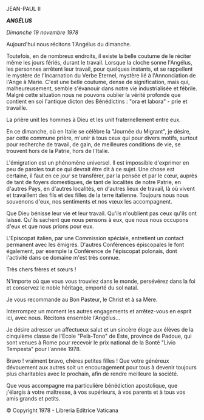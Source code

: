 JEAN-PAUL II

***ANGÉLUS***

*Dimanche 19 novembre 1978*

Aujourd'hui nous récitons 1'Angélus du dimanche.

Toutefois, en de nombreux endroits, il existe la belle coutume de le réciter même les jours fériés, durant le travail. Lorsque la cloche sonne l'Angélus, les personnes arrêtent leur travail, pour quelques instants, et se rappellent le mystère de l'Incarnation du Verbe Eternel, mystère lié à l'Annonciation de l'Ange à Marie. C'est une belle coutume, dense de signification, mais qui, malheureusement, semble s'évanouir dans notre vie industrialisée et fébrile. Malgré cette situation nous ne pouvons oublier la vérité profonde que contient en soi l'antique dicton des Bénédictins : "ora et labora" - prie et travaille.

La prière unit les hommes à Dieu et les unit fraternellement entre eux.

En ce dimanche, où en Italie se célèbre la "Journée du Migrant", je désire, par cette commune prière, m'unir à tous ceux qui pour divers motifs, surtout pour recherche de travail, de gain, de meilleures conditions de vie, se trouvent hors de la Patrie, hors de l'Italie.

L'émigration est un phénomène universel. Il est impossible d'exprimer en peu de paroles tout ce qui devrait être dit à ce sujet. Une chose est certaine, il faut en ce jour se transférer, par la pensée et par le cœur, auprès de tant de foyers domestiques, de tant de localités de notre Patrie, en d'autres Pays, en d'autres localités, en d'autres lieux de travail, là où vivent et travaillent des fils et des filles de la terre italienne. Toujours nous nous souvenons d'eux, nos sentiments et nos vœux les accompagnent.

Que Dieu bénisse leur vie et leur travail. Qu'ils n'oublient pas ceux qu'ils ont laissé. Qu'ils sachent que nous pensons à eux, que nous nous occupons d'eux et que nous prions pour eux.

L'Episcopat italien, par une Commission spéciale, entretient un contact permanent avec les émigrés. D'autres Conférences épiscopales le font également, par exemple la Conférence de l'épiscopat polonais, dont l'activité dans ce domaine m'est très connue.

Très chers frères et sœurs !

N'importe où que vous vous trouviez dans le monde, persévérez dans la foi et conservez le noble héritage, emporté du sol natal.

Je vous recommande au Bon Pasteur, le Christ et à sa Mère.

Interrompez un moment les autres engagements et arrêtez-vous en esprit ici, avec nous. Récitons ensemble l'Angélus...

Je désire adresser un affectueux salut et un sincère éloge aux élèves de la cinquième classe de l'Ecole "Pelà-Tono" de Este, province de Padoue, qui sont venues à Rome pour recevoir le prix national de la Bonté "Livio Tempesta" pour l'année 1978.

Bravo ! vraiment bravo, chères petites filles ! Que votre généreux dévouement aux autres soit un encouragement pour tous à devenir toujours plus charitables avec le prochain, afin de rendre meilleure la société.

Que vous accompagne ma particulière bénédiction apostolique, que j'élargis à votre maîtresse, à vos supérieurs, à vos parents et à tous vos amis grands et petits.

© Copyright 1978 - Libreria Editrice Vaticana